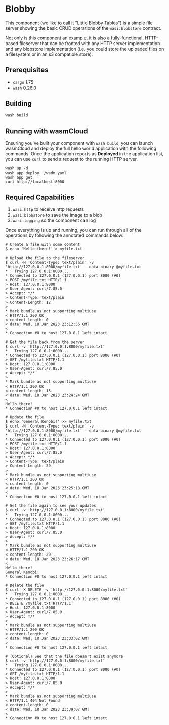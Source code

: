 # Blobby

This component (we like to call it "Little Blobby Tables") is a simple file server showing the basic
CRUD operations of the `wasi:blobstore` contract.

Not only is this component an example, it is also a fully-functional, HTTP-based fileserver that can be
fronted with any HTTP server implementation and any blobstore implementation (i.e. you could store
the uploaded files on a filesystem or in an s3 compatible store).

## Prerequisites

- `cargo` 1.75
- [`wash`](https://wasmcloud.com/docs/installation) 0.26.0

## Building

```bash
wash build
```

## Running with wasmCloud

Ensuring you've built your component with `wash build`, you can launch wasmCloud and deploy the full hello world application with the following commands. Once the application reports as **Deployed** in the application list, you can use `curl` to send a request to the running HTTP server.

```shell
wash up -d
wash app deploy ./wadm.yaml
wash app get
curl http://localhost:8000
```

## Required Capabilities

1. `wasi:http` to receive http requests
2. `wasi:blobstore` to save the image to a blob
3. `wasi:logging` so the component can log

Once everything is up and running, you can run through all of the operations by following the
annotated commands below:

```console
# Create a file with some content
$ echo 'Hello there!' > myfile.txt

# Upload the file to the fileserver
$ curl -H 'Content-Type: text/plain' -v 'http://127.0.0.1:8000/myfile.txt' --data-binary @myfile.txt
*   Trying 127.0.0.1:8000...
* Connected to 127.0.0.1 (127.0.0.1) port 8000 (#0)
> POST /myfile.txt HTTP/1.1
> Host: 127.0.0.1:8000
> User-Agent: curl/7.85.0
> Accept: */*
> Content-Type: text/plain
> Content-Length: 12
>
* Mark bundle as not supporting multiuse
< HTTP/1.1 200 OK
< content-length: 0
< date: Wed, 18 Jan 2023 23:12:56 GMT
<
* Connection #0 to host 127.0.0.1 left intact

# Get the file back from the server
$ curl -v 'http://127.0.0.1:8000/myfile.txt'
*   Trying 127.0.0.1:8000...
* Connected to 127.0.0.1 (127.0.0.1) port 8000 (#0)
> GET /myfile.txt HTTP/1.1
> Host: 127.0.0.1:8000
> User-Agent: curl/7.85.0
> Accept: */*
>
* Mark bundle as not supporting multiuse
< HTTP/1.1 200 OK
< content-length: 13
< date: Wed, 18 Jan 2023 23:24:24 GMT
<
Hello there!
* Connection #0 to host 127.0.0.1 left intact

# Update the file
$ echo 'General Kenobi!' >> myfile.txt
$ curl -H 'Content-Type: text/plain' -v 'http://127.0.0.1:8000/myfile.txt' --data-binary @myfile.txt
*   Trying 127.0.0.1:8000...
* Connected to 127.0.0.1 (127.0.0.1) port 8000 (#0)
> POST /myfile.txt HTTP/1.1
> Host: 127.0.0.1:8000
> User-Agent: curl/7.85.0
> Accept: */*
> Content-Type: text/plain
> Content-Length: 29
>
* Mark bundle as not supporting multiuse
< HTTP/1.1 200 OK
< content-length: 0
< date: Wed, 18 Jan 2023 23:25:18 GMT
<
* Connection #0 to host 127.0.0.1 left intact

# Get the file again to see your updates
$ curl -v 'http://127.0.0.1:8000/myfile.txt'
*   Trying 127.0.0.1:8000...
* Connected to 127.0.0.1 (127.0.0.1) port 8000 (#0)
> GET /myfile.txt HTTP/1.1
> Host: 127.0.0.1:8000
> User-Agent: curl/7.85.0
> Accept: */*
>
* Mark bundle as not supporting multiuse
< HTTP/1.1 200 OK
< content-length: 29
< date: Wed, 18 Jan 2023 23:26:17 GMT
<
Hello there!
General Kenobi!
* Connection #0 to host 127.0.0.1 left intact

# Delete the file
$ curl -X DELETE -v 'http://127.0.0.1:8000/myfile.txt'
*   Trying 127.0.0.1:8000...
* Connected to 127.0.0.1 (127.0.0.1) port 8000 (#0)
> DELETE /myfile.txt HTTP/1.1
> Host: 127.0.0.1:8000
> User-Agent: curl/7.85.0
> Accept: */*
>
* Mark bundle as not supporting multiuse
< HTTP/1.1 200 OK
< content-length: 0
< date: Wed, 18 Jan 2023 23:33:02 GMT
<
* Connection #0 to host 127.0.0.1 left intact

# (Optional) See that the file doesn't exist anymore
$ curl -v 'http://127.0.0.1:8000/myfile.txt'
*   Trying 127.0.0.1:8000...
* Connected to 127.0.0.1 (127.0.0.1) port 8000 (#0)
> GET /myfile.txt HTTP/1.1
> Host: 127.0.0.1:8000
> User-Agent: curl/7.85.0
> Accept: */*
>
* Mark bundle as not supporting multiuse
< HTTP/1.1 404 Not Found
< content-length: 0
< date: Wed, 18 Jan 2023 23:39:07 GMT
<
* Connection #0 to host 127.0.0.1 left intact
```
